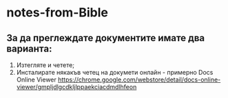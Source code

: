 # notes-from-Bible
## За да преглеждате документите имате два варианта: 
1. Изтегляте и четете; 
2. Инсталирате някакъв четец на докумети онлайн - примерно Docs Online Viewer https://chrome.google.com/webstore/detail/docs-online-viewer/gmpljdlgcdkljlppaekciacdmdlhfeon 


